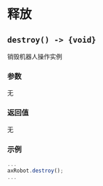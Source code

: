 # 释放

## `destroy() -> {void}`

销毁机器人操作实例

### 参数

无

### 返回值

无

### 示例

```typescript
...
axRobot.destroy();
...
```

